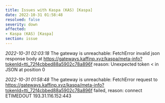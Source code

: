 ```yaml
---
title: Issues with Kaspa (KAS) [Kaspa]
date: 2022-10-31 01:58:48
resolved: false
severity: down
affected:
- Kaspa (KAS) [Kaspa]
section: issue
---
```


*2022-10-31 02:03:18* The gateway is unreachable: FetchError invalid json response body at https://gateways.kaffinp.xyz/kaspa/meta-info?tokenId=tti_72f4cbbed88a5902c78a896f reason: Unexpected token < in JSON at position 0

*2022-10-31 01:58:48* The gateway is unreachable: FetchError request to https://gateways.kaffinp.xyz/kaspa/meta-info?tokenId=tti_72f4cbbed88a5902c78a896f failed, reason: connect ETIMEDOUT 193.31.116.152:443
